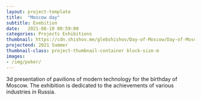 ```yaml
---
layout: project-template
title:  "Moscow day"
subtitle: Exebition
date:   2021-08-10 00:59:00
categories: Projects Exhibitions
thumbnail: https://cdn.shishov.me/glebshishov/Day-of-Moscow/Day-of-Moscow-thumbnail.png
projectend: 2021 Summer
thumbnail-class: project-thumbnail-container block-size-m
images:
- /img/poker/
---
```

3d presentation of pavilions of modern technology for the birthday of Moscow. The exhibition is dedicated to the achievements of various industries in Russia.